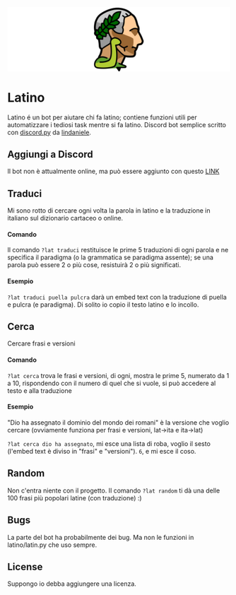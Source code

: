 ![Alt text](docs/image.png)

# Latino

Latino é un bot per aiutare chi fa latino; contiene funzioni utili per automatizzare i tediosi task mentre si fa latino. Discord bot semplice scritto con [discord.py](https://discordpy.readthedocs.io/) da [lindaniele](https://github.com/lindaniele/).

## Aggiungi a Discord

Il bot non è attualmente online, ma può essere aggiunto con questo [LINK](https://discord.com/api/oauth2/authorize?client_id=843959367115341876&permissions=2148001856&scope=bot)

## Traduci

Mi sono rotto di cercare ogni volta la parola in latino e la traduzione in italiano sul dizionario cartaceo o online. 

#### Comando

Il comando `?lat traduci` restituisce le prime 5 traduzioni di ogni parola e ne specifica il paradigma (o la grammatica se paradigma assente); se una parola può essere 2 o più cose, resistuirà 2 o più significati.

#### Esempio

`?lat traduci puella pulcra` darà un embed text con la traduzione di puella e pulcra (e paradigma). Di solito io copio il testo latino e lo incollo.

## Cerca

Cercare frasi e versioni

#### Comando

`?lat cerca` trova le frasi e versioni, di ogni, mostra le prime 5, numerato da 1 a 10, rispondendo con il numero di quel che si vuole, si può accedere al testo e alla traduzione

#### Esempio

"Dio ha assegnato il dominio del mondo dei romani" è la versione che voglio cercare (ovviamente funziona per frasi e versioni, lat->ita e ita->lat)

`?lat cerca dio ha assegnato`, mi esce una lista di roba, voglio il sesto (l'embed text è diviso in "frasi" e "versioni"). `6`, e mi esce il coso.

## Random

Non c'entra niente con il progetto. Il comando `?lat random` ti dà una delle 100 frasi più popolari latine (con traduzione) :)

## Bugs

La parte del bot ha probabilmente dei bug. Ma non le funzioni in latino/latin.py che uso sempre.

## License
Suppongo io debba aggiungere una licenza.
